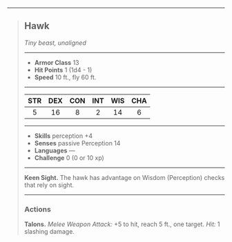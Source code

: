 ***
> ## Hawk
> *Tiny beast, unaligned*
> 
> ***
> 
> - **Armor Class** 13
> - **Hit Points** 1 (1d4 - 1)
> - **Speed** 10 ft., fly 60 ft.
> 
> ***
> 
> |STR|DEX|CON|INT|WIS|CHA|
> |:---:|:---:|:---:|:---:|:---:|:---:|
> |5|16|8|2|14|6|
> 
> ***
> 
> - **Skills** perception +4
> - **Senses** passive Perception 14
> - **Languages** —
> - **Challenge** 0 (0 or 10 xp)
> 
> ***
> 
> **Keen Sight.** The hawk has advantage on Wisdom (Perception) checks that rely on sight.
> 
> ***
> 
> ### Actions
> **Talons.** *Melee Weapon Attack:* +5 to hit, reach 5 ft., one target. *Hit:* 1 slashing damage.